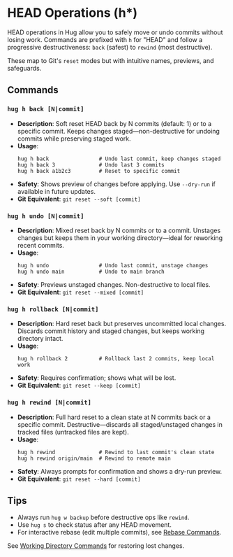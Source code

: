 # HEAD Operations (h*)

HEAD operations in Hug allow you to safely move or undo commits without losing work. Commands are prefixed with `h` for "HEAD" and follow a progressive destructiveness: `back` (safest) to `rewind` (most destructive).

These map to Git's `reset` modes but with intuitive names, previews, and safeguards.

## Commands

### `hug h back [N|commit]`
- **Description**: Soft reset HEAD back by N commits (default: 1) or to a specific commit. Keeps changes staged—non-destructive for undoing commits while preserving staged work.
- **Usage**:
  ```
  hug h back                # Undo last commit, keep changes staged
  hug h back 3              # Undo last 3 commits
  hug h back a1b2c3         # Reset to specific commit
  ```
- **Safety**: Shows preview of changes before applying. Use `--dry-run` if available in future updates.
- **Git Equivalent**: `git reset --soft [commit]`

### `hug h undo [N|commit]`
- **Description**: Mixed reset back by N commits or to a commit. Unstages changes but keeps them in your working directory—ideal for reworking recent commits.
- **Usage**:
  ```
  hug h undo                # Undo last commit, unstage changes
  hug h undo main           # Undo to main branch
  ```
- **Safety**: Previews unstaged changes. Non-destructive to local files.
- **Git Equivalent**: `git reset --mixed [commit]`

### `hug h rollback [N|commit]`
- **Description**: Hard reset back but preserves uncommitted local changes. Discards commit history and staged changes, but keeps working directory intact.
- **Usage**:
  ```
  hug h rollback 2          # Rollback last 2 commits, keep local work
  ```
- **Safety**: Requires confirmation; shows what will be lost.
- **Git Equivalent**: `git reset --keep [commit]`

### `hug h rewind [N|commit]`
- **Description**: Full hard reset to a clean state at N commits back or a specific commit. Destructive—discards all staged/unstaged changes in tracked files (untracked files are kept).
- **Usage**:
  ```
  hug h rewind              # Rewind to last commit's clean state
  hug h rewind origin/main  # Rewind to remote main
  ```
- **Safety**: Always prompts for confirmation and shows a dry-run preview.
- **Git Equivalent**: `git reset --hard [commit]`

## Tips
- Always run `hug w backup` before destructive ops like `rewind`.
- Use `hug s` to check status after any HEAD movement.
- For interactive rebase (edit multiple commits), see [Rebase Commands](/commands/commits#rebase).

See [Working Directory Commands](/commands/working-dir) for restoring lost changes.
